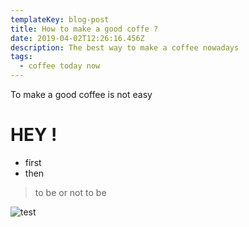 ```yaml
---
templateKey: blog-post
title: How to make a good coffe ?
date: 2019-04-02T12:26:16.456Z
description: The best way to make a coffee nowadays
tags:
  - coffee today now
---
```

To make a good coffee is not easy 

# HEY  !

* first
* then

> to be or not to be

![](/img/blog-index.jpg "test")
